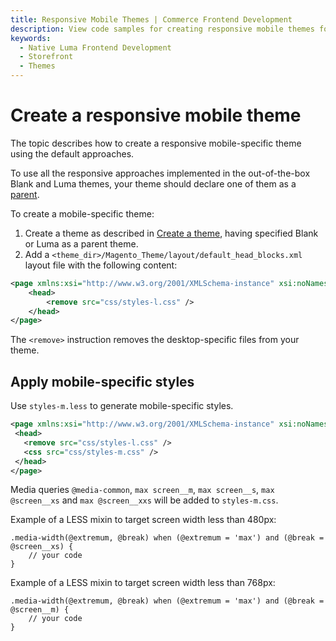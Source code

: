 ```yaml
---
title: Responsive Mobile Themes | Commerce Frontend Development
description: View code samples for creating responsive mobile themes for Adobe Commerce and Magento Open Source.
keywords:
  - Native Luma Frontend Development
  - Storefront
  - Themes
---
```


# Create a responsive mobile theme

The topic describes how to create a responsive mobile-specific theme using the default approaches.

To use all the responsive approaches implemented in the out-of-the-box Blank and Luma themes, your theme should declare one of them as a [parent](../themes/inheritance.md).

To create a mobile-specific theme:

1. Create a theme as described in [Create a theme](../themes/create-storefront.md), having specified Blank or Luma as a parent theme.
1. Add a `<theme_dir>/Magento_Theme/layout/default_head_blocks.xml` layout file with the following content:

```xml
<page xmlns:xsi="http://www.w3.org/2001/XMLSchema-instance" xsi:noNamespaceSchemaLocation="urn:magento:framework:View/Layout/etc/page_configuration.xsd">
    <head>
        <remove src="css/styles-l.css" />
    </head>
</page>
```

The `<remove>` instruction removes the desktop-specific files from your theme.

## Apply mobile-specific styles

Use `styles-m.less` to generate mobile-specific styles.

 ```xml
<page xmlns:xsi="http://www.w3.org/2001/XMLSchema-instance" xsi:noNamespaceSchemaLocation="urn:magento:framework:View/Layout/etc/page_configuration.xsd">
  <head>
    <remove src="css/styles-l.css" />
    <css src="css/styles-m.css" />
  </head>
</page>
```

Media queries `@media-common`, `max screen__m`, `max screen__s`, `max @screen__xs` and `max @screen__xxs` will be added to `styles-m.css`.

Example of a LESS mixin to target screen width less than 480px:

```less
.media-width(@extremum, @break) when (@extremum = 'max') and (@break = @screen__xs) {
    // your code
}
```

Example of a LESS mixin to target screen width less than 768px:

```less
.media-width(@extremum, @break) when (@extremum = 'max') and (@break = @screen__m) {
    // your code
}
```
